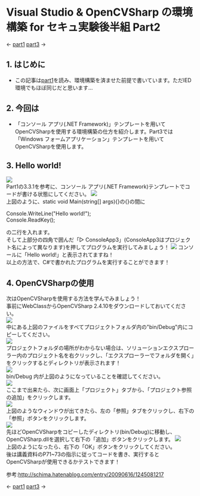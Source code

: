# Visual Studio & OpenCVSharp の環境構築 for セキュ実験後半組 Part2
← [part1](./part1.md) [part3](./part3.md) →
## 1. はじめに
* この記事は[part1](./part1.md)を読み、環境構築を済ませた前提で書いています。ただIED環境でもほぼ同じだと思います...

## 2. 今回は
* 「コンソール アプリ(.NET Framework)」テンプレートを用いてOpenCVSharpを使用する環境構築の仕方を紹介します。Part3では「Windows フォームアプリケーション」テンプレートを用いてOpenCVSharpを使用します。

## 3. Hello world!
![](./picture/part2/1.PNG)  
Part1の3.3.1を参考に、コンソール アプリ(.NET Framework)テンプレートでコードが書ける状態にしてください。
![](./picture/part2/1-1.PNG)  
上図のように、static void Main(string[] args){}の{}の間に

Console.WriteLine("Hello world!");  
Console.ReadKey();  

の二行を入れます。  
そして上部分の四角で囲んだ「▷ ConsoleApp3」(ConsoleApp3はプロジェクト名によって異なります)を押してプログラムを実行してみましょう！
![](./picture/part2/2.PNG) 
コンソールに「Hello world!」と表示されてますね！  
以上の方法で、C#で書かれたプログラムを実行することができます！
## 4. OpenCVSharpの使用
次はOpenCVSharpを使用する方法を学んでみましょう！  
事前にWebClassからOpenCVSharp 2.4.10をダウンロードしておいてください。  
![](./picture/part2/3.PNG)  
中にある上図のファイルをすべてプロジェクトフォルダ内の"bin/Debug"内にコピーしてください。  
![](./picture/part2/4.PNG)  
プロジェクトフォルダの場所がわからない場合は、ソリューションエクスプローラー内のプロジェクト名を右クリックし、「エクスプローラーでフォルダを開く」をクリックするとディレクトリが表示されます！  
![](./picture/part2/5.PNG)  
bin/Debug 内が上図のようになっていることを確認してください。  
![](./picture/part2/6.PNG)  
ここまで出来たら、次に画面上「プロジェクト」タブから、「プロジェクト参照の追加」をクリックします。  
![](./picture/part2/7.PNG)  
上図のようなウィンドウが出てきたら、左の「参照」タブをクリックし、右下の「参照」ボタンをクリックします。  
![](./picture/part2/8.PNG)  
先ほどOpenCVSharpをコピーしたディレクトリ(bin/Debug)に移動し、OpenCVSharp.dllを選択して右下の「追加」ボタンをクリックします。
![](./picture/part2/9.PNG)  
上図のようになったら、右下の「OK」ボタンをクリックしてください。  
後は講義資料のP71~73の指示に従ってコードを書き、実行するとOpenCVSharpが使用できるかテストできます！  

参考:http://schima.hatenablog.com/entry/20090616/1245081217

← [part1](./part1.md) [part3](./part3.md) →
